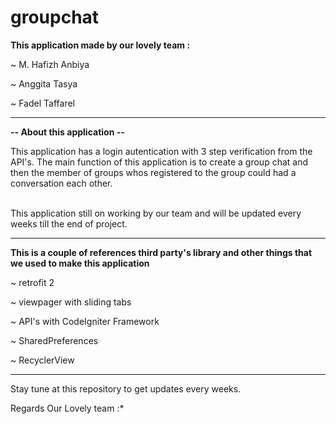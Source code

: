# groupchat
<b>This application made by our lovely team :</b><p>
~ M. Hafizh Anbiya<p>
~ Anggita Tasya<p>
~ Fadel Taffarel<p>
  
<hr>

<b>-- About this application --</b><p>

This application has a login autentication with 3 step verification from the API's. The main function of this application is to create a group chat and then the member of groups whos registered to the group could had a conversation each other.<p>
  
<br>This application still on working by our team and will be updated every weeks till the end of project.<p>
  
<hr>

<b>This is a couple of references third party's library and other things that we used to make this application</b><p>
~ retrofit 2<p>
~ viewpager with sliding tabs<p>
~ API's with CodeIgniter Framework<p>
~ SharedPreferences<p>
~ RecyclerView<p>
  
<hr>

Stay tune at this repository to get updates every weeks.<p>
Regards Our Lovely team :*<p>
